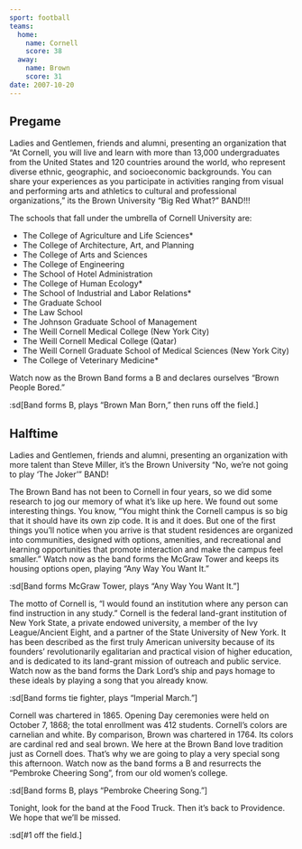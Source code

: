 ```yaml
---
sport: football
teams:
  home:
    name: Cornell
    score: 38
  away:
    name: Brown
    score: 31
date: 2007-10-20
---
```


## Pregame

Ladies and Gentlemen, friends and alumni, presenting an organization that “At Cornell, you will live and learn with more than 13,000 undergraduates from the United States and 120 countries around the world, who represent diverse ethnic, geographic, and socioeconomic backgrounds. You can share your experiences as you participate in activities ranging from visual and performing arts and athletics to cultural and professional organizations,” its the Brown University “Big Red What?” BAND!!!

The schools that fall under the umbrella of Cornell University are:

- The College of Agriculture and Life Sciences\*
- The College of Architecture, Art, and Planning
- The College of Arts and Sciences
- The College of Engineering
- The School of Hotel Administration
- The College of Human Ecology\*
- The School of Industrial and Labor Relations\*
- The Graduate School
- The Law School
- The Johnson Graduate School of Management
- The Weill Cornell Medical College (New York City)
- The Weill Cornell Medical College (Qatar)
- The Weill Cornell Graduate School of Medical Sciences (New York City)
- The College of Veterinary Medicine\*

Watch now as the Brown Band forms a B and declares ourselves “Brown People Bored.”

:sd[Band forms B, plays “Brown Man Born,” then runs off the field.]

## Halftime

Ladies and Gentlemen, friends and alumni, presenting an organization with more talent than Steve Miller, it’s the Brown University “No, we’re not going to play ‘The Joker’” BAND!

The Brown Band has not been to Cornell in four years, so we did some research to jog our memory of what it’s like up here. We found out some interesting things. You know, “You might think the Cornell campus is so big that it should have its own zip code. It is and it does. But one of the first things you’ll notice when you arrive is that student residences are organized into communities, designed with options, amenities, and recreational and learning opportunities that promote interaction and make the campus feel smaller.” Watch now as the band forms the McGraw Tower and keeps its housing options open, playing “Any Way You Want It.”

:sd[Band forms McGraw Tower, plays “Any Way You Want It.”]

The motto of Cornell is, “I would found an institution where any person can find instruction in any study.” Cornell is the federal land-grant institution of New York State, a private endowed university, a member of the Ivy League/Ancient Eight, and a partner of the State University of New York. It has been described as the first truly American university because of its founders’ revolutionarily egalitarian and practical vision of higher education, and is dedicated to its land-grant mission of outreach and public service. Watch now as the band forms the Dark Lord’s ship and pays homage to these ideals by playing a song that you already know.

:sd[Band forms tie fighter, plays “Imperial March.”]

Cornell was chartered in 1865. Opening Day ceremonies were held on October 7, 1868; the total enrollment was 412 students. Cornell’s colors are carnelian and white. By comparison, Brown was chartered in 1764. Its colors are cardinal red and seal brown. We here at the Brown Band love tradition just as Cornell does. That’s why we are going to play a very special song this afternoon. Watch now as the band forms a B and resurrects the “Pembroke Cheering Song”, from our old women’s college.

:sd[Band forms B, plays “Pembroke Cheering Song.”]

Tonight, look for the band at the Food Truck. Then it’s back to Providence. We hope that we’ll be missed.

:sd[#1 off the field.]
